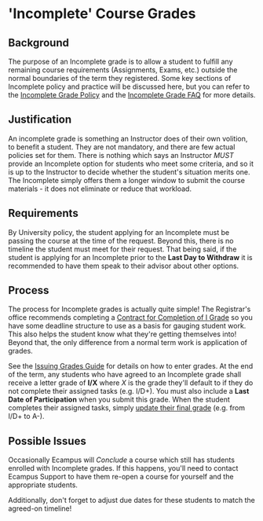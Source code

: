 # 'Incomplete' Course Grades

## Background
 
 The purpose of an Incomplete grade is to allow a student to fulfill any remaining course requirements (Assignments, Exams, etc.) outside the normal boundaries of the term they registered. Some key sections of Incomplete policy and practice will be discussed here, but you can refer to the [Incomplete Grade Policy](https://registrar.oregonstate.edu/incomplete-grade-policy) and the [Incomplete Grade FAQ](https://registrar.oregonstate.edu/incomplete-grade-faqs-0) for more details.

## Justification

An incomplete grade is something an Instructor does of their own volition, to benefit a student.  They are not mandatory, and there are few actual policies set for them. There is nothing which says an Instructor _MUST_ provide an Incomplete option for students who meet some criteria, and so it is up to the Instructor to decide whether the student's situation merits one.  The Incomplete simply offers them a longer window to submit the course materials - it does not eliminate or reduce that workload.

## Requirements

By University policy, the student applying for an Incomplete must be passing the course at the time of the request.  Beyond this, there is no timeline the student must meet for their request.  That being said, if the student is applying for an Incomplete prior to the **Last Day to Withdraw** it is recommended to have them speak to their advisor about other options.

## Process

The process for Incomplete grades is actually quite simple!  The Registrar's office recommends completing a [Contract for Completion of I Grade](https://registrar.oregonstate.edu/sites/registrar.oregonstate.edu/files/forms/contract-for-completion-of-incomplete-i-grade.pdf) so you have some deadline structure to use as a basis for gauging student work.  This also helps the student know what they're getting themselves into!  Beyond that, the only difference from a normal term work is application of grades.

See the [Issuing Grades Guide](IssuingGrades.html) for details on how to enter grades.  At the end of the term, any students who have agreed to an Incomplete grade shall receive a letter grade of **I/X** where _X_ is the grade they'll default to if they do not complete their assigned tasks (e.g.  I/D+).  You must also include a **Last Date of Participation** when you submit this grade.  When the student completes their assigned tasks, simply [update their final grade](IssuingGrades.html) (e.g. from I/D+ to A-).

## Possible Issues

Occasionally Ecampus will _Conclude_ a course which still has students enrolled with Incomplete grades.  If this happens, you'll need to contact Ecampus Support to have them re-open a course for yourself and the appropriate students.

Additionally, don't forget to adjust due dates for these students to match the agreed-on timeline!

